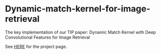 # Dynamic-match-kernel-for-image-retrieval
The key implementation of our TIP paper: Dynamic Match Kernel with Deep Convolutional Features for Image Retrieval

See [HERE](http://liangjie.xyz/project/IR/) for the project page.
